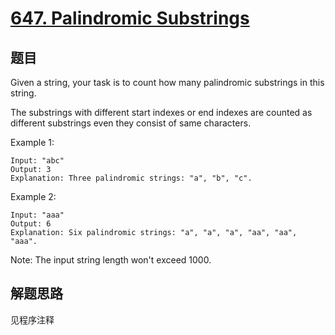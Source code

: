 # [647. Palindromic Substrings](https://leetcode-cn.com/problems/palindromic-substrings/)

## 题目

Given a string, your task is to count how many palindromic substrings in this string.

The substrings with different start indexes or end indexes are counted as different substrings even they consist of same characters.

Example 1:

```text
Input: "abc"
Output: 3
Explanation: Three palindromic strings: "a", "b", "c".
```

Example 2:

```text
Input: "aaa"
Output: 6
Explanation: Six palindromic strings: "a", "a", "a", "aa", "aa", "aaa".
```

Note:
The input string length won't exceed 1000.

## 解题思路

见程序注释

